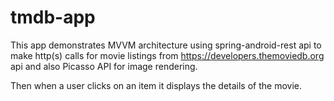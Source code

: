 # tmdb-app

This app demonstrates MVVM architecture using spring-android-rest api
to make http(s) calls for movie listings from https://developers.themoviedb.org api and also Picasso API for image rendering.
 
Then when a user clicks on an item it displays the details of the movie.
